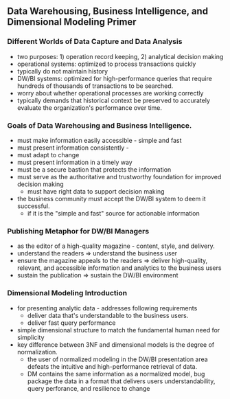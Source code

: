 ## Data Warehousing, Business Intelligence, and Dimensional Modeling Primer

### Different Worlds of Data Capture and Data Analysis
- two purposes: 1) operation record keeping, 2) analytical decision making 
- operational systems: optimized to process transactions quickly
 - typically do not maintain history
- DW/BI systems: optimized for high-performance queries that require hundreds of thousands of transactions to be searched.
 - worry about whether operational processes are working correctly 
 - typically demands that historical context be preserved to accurately evaluate the organization's performance over time.

### Goals of Data Warehousing and Business Intelligence.
- must make information easily accessible - simple and fast
- must present information consistently - 
- must adapt to change
- must present information in a timely way
- must be a secure bastion that protects the information
- must serve as the authoritative and trustworthy foundation for improved decision making
  - must have right data to support decision making
- the business community must accept the DW/BI system to deem it successful. 
  - if it is the "simple and fast" source for actionable information
  
### Publishing Metaphor for DW/BI Managers
- as the editor of a high-quality magazine - content, style, and delivery.
- understand the readers => understand the business user
- ensure the magazine appeals to the readers => deliver high-quality, relevant, and accessible information and analytics to the business users
- sustain the publication => sustain the DW/BI environment

### Dimensional Modeling Introduction
- for presenting analytic data - addresses following requirements
  - deliver data that's understandable to the business users.
  - deliver fast query performance
- simple dimensional structure to match the fundamental human need for simplicity
- key difference between 3NF and dimensional models is the degree of normalization.
  - the user of normalized modeling in the DW/BI presentation area defeats the intuitive and high-performance retrieval of data.
  - DM contains the same information as a normalized model, bug package the data in a format that delivers users understandability, query perforance, and resilience to change
  

